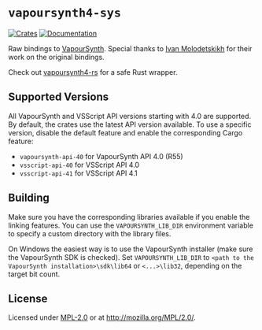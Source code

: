 # `vapoursynth4-sys`

[![Crates](https://img.shields.io/crates/v/vapoursynth4-sys.svg)][1]
[![Documentation](https://docs.rs/vapoursynth4-sys/badge.svg)][2]

[1]: https://crates.io/crates/vapoursynth4-sys
[2]: https://docs.rs/vapoursynth4-sys

Raw bindings to [VapourSynth][3]. Special thanks to [Ivan Molodetskikh][4] for
their work on the original bindings.

[3]: https://github.com/vapoursynth/vapoursynth
[4]: https://github.com/YaLTeR/vapoursynth-rs

Check out [vapoursynth4-rs](https://crates.io/crates/vapoursynth4-rs) for a safe Rust wrapper.

## Supported Versions

All VapourSynth and VSScript API versions starting with 4.0 are supported.
By default, the crates use the latest API version available.  To use a specific version,
disable the default feature and enable the corresponding Cargo feature:

- `vapoursynth-api-40` for VapourSynth API 4.0 (R55)
- `vsscript-api-40` for VSScript API 4.0
- `vsscript-api-41` for VSScript API 4.1

## Building

Make sure you have the corresponding libraries available if you enable the linking features.
You can use the `VAPOURSYNTH_LIB_DIR` environment variable to specify
a custom directory with the library files.

On Windows the easiest way is to use the VapourSynth installer (make sure the VapourSynth SDK
is checked). Set `VAPOURSYNTH_LIB_DIR` to `<path to the VapourSynth installation>\sdk\lib64`
or `<...>\lib32`, depending on the target bit count.

## License

Licensed under [MPL-2.0](LICENSE) or at <http://mozilla.org/MPL/2.0/>.
